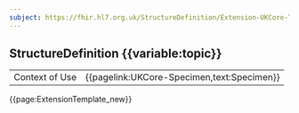 ```yaml
---
subject: https://fhir.hl7.org.uk/StructureDefinition/Extension-UKCore-TypedDateTime
---
```

## StructureDefinition {{variable:topic}}

<table id="addToTranspose">
<tr><td>Context of Use</td>
<td>{{pagelink:UKCore-Specimen,text:Specimen}}</td>
</tr>
</table>

{{page:ExtensionTemplate_new}}